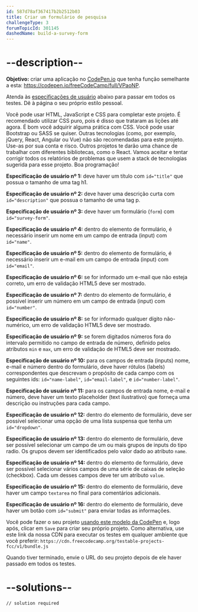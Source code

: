 ```yaml
---
id: 587d78af367417b2b2512b03
title: Criar um formulário de pesquisa
challengeType: 3
forumTopicId: 301145
dashedName: build-a-survey-form
---
```


# --description--

**Objetivo:** criar uma aplicação no [CodePen.io](https://codepen.io) que tenha função semelhante a esta: <https://codepen.io/freeCodeCamp/full/VPaoNP>.

Atenda às [especificações de usuário](https://en.wikipedia.org/wiki/User_story) abaixo para passar em todos os testes. Dê à página o seu próprio estilo pessoal.

Você pode usar HTML, JavaScript e CSS para completar este projeto. É recomendado utilizar CSS puro, pois é disso que trataram as lições até agora. É bom você adquirir alguma prática com CSS. Você pode usar Bootstrap ou SASS se quiser. Outras tecnologias (como, por exemplo, jQuery, React, Angular ou Vue) não são recomendadas para este projeto. Use-as por sua conta e risco. Outros projetos te darão uma chance de trabalhar com diferentes bibliotecas, como o React. Vamos aceitar e tentar corrigir todos os relatórios de problemas que usem a stack de tecnologias sugerida para esse projeto. Boa programação!

**Especificação de usuário nº 1:** deve haver um título com `id="title"` que possua o tamanho de uma tag h1.

**Especificação de usuário nº 2:** deve haver uma descrição curta com `id="description"` que possua o tamanho de uma tag p.

**Especificação de usuário nº 3:** deve haver um formulário (`form`) com `id="survey-form"`.

**Especificação de usuário nº 4:** dentro do elemento de formulário, é necessário inserir um nome em um campo de entrada (input) com `id="name"`.

**Especificação de usuário nº 5:** dentro do elemento de formulário, é necessário inserir um e-mail em um campo de entrada (input) com `id="email"`.

**Especificação de usuário nº 6:** se for informado um e-mail que não esteja correto, um erro de validação HTML5 deve ser mostrado.

**Especificação de usuário nº 7:** dentro do elemento de formulário, é possível inserir um número em um campo de entrada (input) com `id="number"`.

**Especificação de usuário nº 8:** se for informado qualquer dígito não-numérico, um erro de validação HTML5 deve ser mostrado.

**Especificação de usuário nº 9:** se forem digitados números fora do intervalo permitido no campo de entrada de número, definido pelos atributos `min` e `max`, um erro de validação de HTML5 deve ser mostrado.

**Especificação de usuário nº 10:** para os campos de entrada (inputs) nome, e-mail e número dentro do formulário, deve haver rótulos (labels) correspondentes que descrevam o propósito de cada campo com os seguintes ids: `id="name-label"`, `id="email-label"`, e `id="number-label"`.

**Especificação de usuário nº 11:** para os campos de entrada nome, e-mail e número, deve haver um texto placeholder (text ilustrativo) que forneça uma descrição ou instruções para cada campo.

**Especificação de usuário nº 12:** dentro do elemento de formulário, deve ser possível selecionar uma opção de uma lista suspensa que tenha um `id="dropdown"`.

**Especificação de usuário nº 13:** dentro do elemento de formulário, deve ser possível selecionar um campo de um ou mais grupos de inputs do tipo radio. Os grupos devem ser identificados pelo valor dado ao atributo `name`.

**Especificação de usuário nº 14:** dentro do elemento de formulário, deve ser possível selecionar vários campos de uma série de caixas de seleção (checkbox). Cada um desses campos deve ter um atributo `value`.

**Especificação de usuário nº 15:** dentro do elemento de formulário, deve haver um campo `textarea` no final para comentários adicionais.

**Especificação de usuário nº 16:** dentro do elemento de formulário, deve haver um botão com `id="submit"` para enviar todas as informações.

Você pode fazer o seu projeto <a href='https://codepen.io/pen?template=MJjpwO' target='_blank' rel='nofollow'>usando este modelo da CodePen</a> e, logo após, clicar em `Save` para criar seu próprio projeto. Como alternativa, use este link da nossa CDN para executar os testes em qualquer ambiente que você preferir: `https://cdn.freecodecamp.org/testable-projects-fcc/v1/bundle.js`

Quando tiver terminado, envie o URL do seu projeto depois de ele haver passado em todos os testes.

# --solutions--

```html
// solution required
```
